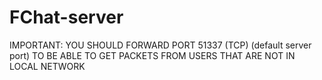 # FChat-server
IMPORTANT:
YOU SHOULD FORWARD PORT 51337 (TCP) (default server port) TO BE ABLE TO GET PACKETS FROM USERS THAT ARE NOT IN LOCAL NETWORK
